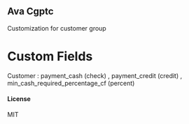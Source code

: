 ## Ava Cgptc

Customization for customer group

# Custom Fields

Customer  : payment_cash (check) , payment_credit (credit) , min_cash_required_percentage_cf (percent)

#### License

MIT
